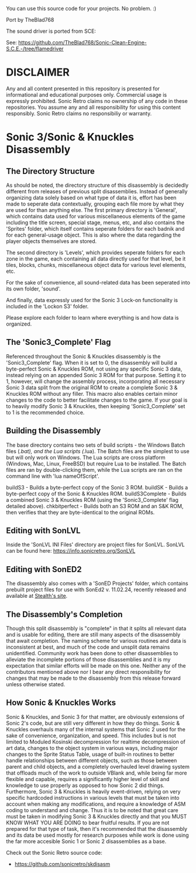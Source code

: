 You can use this source code for your projects. No problem. :)

Port by TheBlad768

The sound driver is ported from SCE:

See: https://github.com/TheBlad768/Sonic-Clean-Engine-S.C.E.-/tree/flamedriver

# DISCLAIMER

Any and all content presented in this repository is presented for informational and educational purposes only.
Commercial usage is expressly prohibited. Sonic Retro claims no ownership of any code in these repositories.
You assume any and all responsibility for using this content responsibly. Sonic Retro claims no responsibiliy or warranty.


# Sonic 3/Sonic & Knuckles Disassembly

## The Directory Structure

As should be noted, the directory structure of this disassembly is decidedly different from releases of previous split
disassemblies. Instead of generally organizing data solely based on what type of data it is, effort has been made to seperate
data contextually, grouping each file more by what they are used for than anything else. The first primary directory is 'General',
which contains data used for various miscellaneous elements of the game including the title screen, special stage, menus, etc, and
also contains the 'Sprites' folder, which itself contains seperate folders for each badnik and for each general-usage object.
This is also where the data regarding the player objects themselves are stored.

The second directory is 'Levels', which provides seperate folders for each zone in the game, each containing all data directly used
for that level, be it tiles, blocks, chunks, miscellaneous object data for various level elements, etc.

For the sake of convenience, all sound-related data has been seperated into its own folder, 'sound'.

And finally, data expressly used for the Sonic 3 Lock-on functionality is included in the 'Lockon S3' folder.

Please explore each folder to learn where everything is and how data is organized.


## The 'Sonic3_Complete' Flag

Referenced throughout the Sonic & Knuckles disassembly is the 'Sonic3_Complete' flag. When it is set to 0, the disassembly will build a
byte-perfect Sonic & Knuckles ROM, not using any specific Sonic 3 data, instead relying on an appended Sonic 3 ROM for that
purpose. Setting it to 1, however, will change the assembly process, incorporating all necessary Sonic 3 data split from the original
ROM to create a complete Sonic 3 & Knuckles ROM without any filler. This macro also enables certain minor changes to the code
to better facilitate changes to the game. If your goal is to heavily modify Sonic 3 & Knuckles, then keeping 'Sonic3_Complete' set to 1
is the recommended choice.


## Building the Disassembly

The base directory contains two sets of build scripts - the Windows Batch files (*.bat), and the Lua scripts (*.lua).
The Batch files are the simplest to use but will only work on Windows. The Lua scripts are cross platform (Windows, Mac, Linux,
FreeBSD) but require Lua to be installed. The Batch files are ran by double-clicking them, while the Lua scripts are ran on the
command line with 'lua nameOfScript'.

buildS3         - Builds a byte-perfect copy of the Sonic 3 ROM.
buildSK         - Builds a byte-perfect copy of the Sonic & Knuckles ROM.
buildS3Complete - Builds a combined Sonic 3 & Knuckles ROM (using the 'Sonic3_Complete' flag detailed above).
chkbitperfect   - Builds both an S3 ROM and an S&K ROM, then verifies that they are byte-identical to the original ROMs.


## Editing with SonLVL

Inside the 'SonLVL INI Files' directory are project files for SonLVL. SonLVL can be found here: https://info.sonicretro.org/SonLVL


## Editing with SonED2

The disassembly also comes with a 'SonED Projects' folder, which contains prebuilt project files for use with SonEd2 v. 11.02.24,
recently released and available at [Stealth's site](https://www.headcannon.com/hchc/SonED/).


## The Disassembly's Completion

Though this split disassembly is "complete" in that it splits all relevant data and is usable for editing, there are still many
aspects of the disassembly that await completion. The naming scheme for various routines and data is inconsistent at best, and much
of the code and unsplit data remains unidentified. Community work has been done to other disassemblies to alleviate the incomplete
portions of those disassemblies and it is my expectation that similar efforts will be made on this one. Neither any of the
contributors mentioned above nor I bear any direct responsibility for changes that may be made to the disassembly from this 
release forward unless otherwise stated.


## How Sonic & Knuckles Works

Sonic & Knuckles, and Sonic 3 for that matter, are obviously extensions of Sonic 2's code, but are still very different in how
they do things. Sonic & Knuckles overhauls many of the internal systems that Sonic 2 used for the sake of convenience,
organization, and speed. This includes but is not limited to Moduled Kosinski decompression for realtime decompression of
art data, changes to the object system in various ways, including major changes to the Sprite Status Table, usage of built-in
routines to better handle relationships between different objects, such as those between parent and child objects, and a completely
overhauled level drawing system that offloads much of the work to outside VBlank and, while being far more flexible and capable,
requires a significantly higher level of skill and knowledge to use properly as opposed to how Sonic 2 did things. Furthermore,
Sonic 3 & Knuckles is heavily event-driven, relying on very specific hardcoded instructions in various levels that must be taken
into account when making any modifications, and require a knowledge of ASM coding to understand and change. Thus it is to be noted
that great care must be taken in modifying Sonic 3 & Knuckles directly and that you MUST KNOW WHAT YOU ARE DOING to bear fruitful
results. If you are not prepared for that type of task, then it's recommended that the disassembly and its data be used mostly
for research purposes while work is done using the far more accesible Sonic 1 or Sonic 2 disassemblies as a base.

Check out the Sonic Retro source code:

- https://github.com/sonicretro/skdisasm
